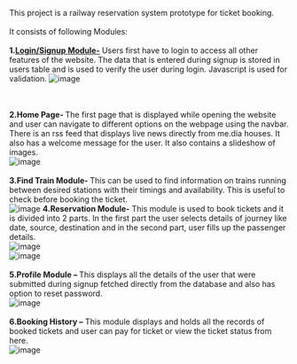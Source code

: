 This project is a railway reservation system prototype for ticket booking.<br><br>
It consists of following Modules:<br><br>
<b>1.<u>Login/Signup Module-</b></u> Users first have to login to access all other 
features of the website. The data that is entered during signup is 
stored in users table and is used to verify the user during login. 
Javascript is used for validation.
![image](https://user-images.githubusercontent.com/64093818/147102835-79d781b2-2958-44ab-a441-5b8d20518442.png)

<br><br>
<b>2.Home Page- </b>The first page that is displayed while opening the website and user can navigate to different options on the webpage using the navbar. There is an rss feed that displays live news directly from me.dia houses. It also has a welcome message for the user. It also contains a slideshow of images.<br>
![image](https://user-images.githubusercontent.com/64093818/147102756-09527532-5580-40f7-a4f7-fe75adc2a130.png)
<br><br>
<b>3.Find Train Module- </b>This can be used to find information on trains running between desired stations with their timings and availability.
This is useful to check before booking the ticket.<br>
![image](https://user-images.githubusercontent.com/64093818/147103004-9cc0c4d6-8cf5-45dd-be5c-4e7947152b24.png)
<b>4.Reservation Module-</b> This module is used to book tickets and it is divided into 2 parts. In the first part the user selects details of journey like date, source, destination and in the second part, user fills up the passenger details.
<br>
![image](https://user-images.githubusercontent.com/64093818/147103227-65d77ffa-46ce-4054-a15c-2f4174e348a8.png)
<br>
![image](https://user-images.githubusercontent.com/64093818/147103266-d9fa5ff3-23c7-4913-ba5d-32055d156bb4.png)
<br><br>
<b>5.Profile Module – </b>This displays all the details of the user that were submitted during signup fetched directly from the database and also has option to reset password.<br>
![image](https://user-images.githubusercontent.com/64093818/147103377-44bdf3f0-c90f-4771-9751-dca25b4e26a0.png)
<br><BR>
  <b>6.Booking History –</b> This module displays and holds all the records of booked tickets and user can pay for ticket or view the ticket status from here.<br>
  ![image](https://user-images.githubusercontent.com/64093818/147103502-a7a5a98a-098a-4c4c-84ed-af6240702369.png)




